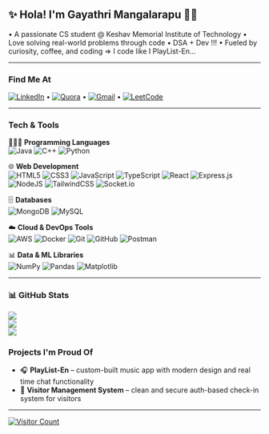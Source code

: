 ## ✨ Hola! I'm Gayathri Mangalarapu 👩‍💻

• A passionate CS student @ Keshav Memorial Institute of Technology
• Love solving real-world problems through code 
• DSA + Dev !!!
• Fueled by curiosity, coffee, and coding => I code like I PlayList-En... 

---

### Find Me At  
[![LinkedIn](https://img.shields.io/badge/LinkedIn-%230077B5.svg?logo=linkedin&logoColor=white)](https://www.linkedin.com/in/gayathri-mangalarapu-b296762b1/)  • [![Quora](https://img.shields.io/badge/Quora-%23B92B27.svg?logo=Quora&logoColor=white)](https://www.quora.com/profile/Gayathri-Mangalarapu-1)  •  [![Gmail](https://img.shields.io/badge/Email-D14836?logo=gmail&logoColor=white)](mailto:gayathri2609z@gmail.com)  •  [![LeetCode](https://img.shields.io/badge/LeetCode-000000?style=for-the-badge&logo=leetcode&logoColor=orange)](https://leetcode.com/u/gayathri_2609/)


---

### Tech & Tools  

👩🏻‍💻 **Programming Languages**  
![Java](https://img.shields.io/badge/java-%23ED8B00.svg?style=for-the-badge&logo=openjdk&logoColor=white)  ![C++](https://img.shields.io/badge/c++-%2300599C.svg?style=for-the-badge&logo=c%2B%2B&logoColor=white)  ![Python](https://img.shields.io/badge/python-%2314354C.svg?style=for-the-badge&logo=python&logoColor=white)

🌐 **Web Development**  
![HTML5](https://img.shields.io/badge/html5-%23E34F26.svg?style=for-the-badge&logo=html5&logoColor=white)  ![CSS3](https://img.shields.io/badge/css3-%231572B6.svg?style=for-the-badge&logo=css3&logoColor=white)  ![JavaScript](https://img.shields.io/badge/javascript-%23323330.svg?style=for-the-badge&logo=javascript&logoColor=%23F7DF1E)  ![TypeScript](https://img.shields.io/badge/typescript-%23007ACC.svg?style=for-the-badge&logo=typescript&logoColor=white)  ![React](https://img.shields.io/badge/react-%2320232a.svg?style=for-the-badge&logo=react&logoColor=%2361DAFB)  ![Express.js](https://img.shields.io/badge/express.js-%23404d59.svg?style=for-the-badge&logo=express&logoColor=%2361DAFB)  ![NodeJS](https://img.shields.io/badge/node.js-6DA55F?style=for-the-badge&logo=node.js&logoColor=white)  ![TailwindCSS](https://img.shields.io/badge/tailwindcss-%2338B2AC.svg?style=for-the-badge&logo=tailwind-css&logoColor=white)  ![Socket.io](https://img.shields.io/badge/Socket.io-black?style=for-the-badge&logo=socket.io&badgeColor=010101)

🗄️ **Databases**  
![MongoDB](https://img.shields.io/badge/MongoDB-%234ea94b.svg?style=for-the-badge&logo=mongodb&logoColor=white)  ![MySQL](https://img.shields.io/badge/mysql-4479A1.svg?style=for-the-badge&logo=mysql&logoColor=white)

☁️ **Cloud & DevOps Tools**  
![AWS](https://img.shields.io/badge/AWS-%23FF9900.svg?style=for-the-badge&logo=amazon-aws&logoColor=white)  ![Docker](https://img.shields.io/badge/docker-%230db7ed.svg?style=for-the-badge&logo=docker&logoColor=white)  ![Git](https://img.shields.io/badge/git-%23F05033.svg?style=for-the-badge&logo=git&logoColor=white)  ![GitHub](https://img.shields.io/badge/github-%23121011.svg?style=for-the-badge&logo=github&logoColor=white) ![Postman](https://img.shields.io/badge/Postman-FF6C37?style=for-the-badge&logo=postman&logoColor=white)

📊 **Data & ML Libraries**  
![NumPy](https://img.shields.io/badge/numpy-%23013243.svg?style=for-the-badge&logo=numpy&logoColor=white)  ![Pandas](https://img.shields.io/badge/pandas-%23150458.svg?style=for-the-badge&logo=pandas&logoColor=white)  ![Matplotlib](https://img.shields.io/badge/Matplotlib-%23ffffff.svg?style=for-the-badge&logo=Matplotlib&logoColor=black) 



---

### 📊 GitHub Stats  
![](https://github-readme-stats.vercel.app/api?username=Gaya3-m&theme=dark&hide_border=false&include_all_commits=false&count_private=false)<br/>
![](https://nirzak-streak-stats.vercel.app/?user=Gaya3-m&theme=dark&hide_border=false)<br/>
![](https://github-readme-stats.vercel.app/api/top-langs/?username=Gaya3-m&theme=dark&hide_border=false&include_all_commits=false&count_private=false&layout=compact)

### Projects I'm Proud Of  
- 🎧 **PlayList-En** – custom-built music app with modern design and real time chat functionality 
- 🧾 **Visitor Management System** – clean and secure auth-based check-in system for visitors

---
[![Visitor Count](https://visitcount.itsvg.in/api?id=Gaya3-m&icon=0&color=1)](https://visitcount.itsvg.in)


